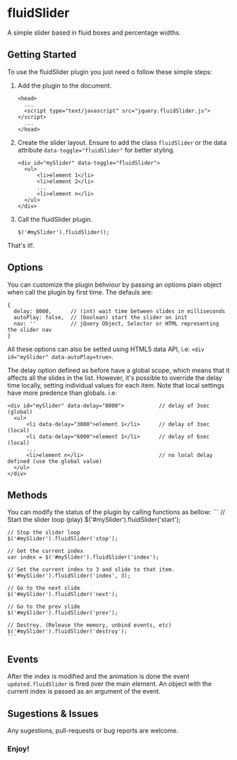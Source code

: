 fluidSlider
===========

A simple slider based in fluid boxes and percentage widths.


Getting Started
----------------

To use the fluidSlider plugin you just need o follow these simple steps:

1. Add the plugin to the document.

    ```
    <head>
      ...
      <script type="text/javascript" src="jquery.fluidSlider.js"></script>
      ...
    </head>
    ```

2. Create the slider layout. Ensure to add the class `fluidSlider` or the data attribute `data-toggle="fluidSlider"` for better styling.

    ```
    <div id="mySlider" data-toggle="fluidSlider">
      <ul>
          <li>element 1</li>
          <li>element 2</li>
          ...
          <li>element n</li>
      </ul>
    </div>
    ```

3. Call the fluidSlider plugin.
    ```
    $('#mySlider').fluidSlider();
    ```

That's it!.

Options
----------------
You can customize the plugin behviour by passing an options plain object when call the plugin by first time. The defauls are:
```
{
  delay: 8000,      // (int) wait time between slides in milliseconds
  autoPlay: false,  // (boolean) start the slider on init
  nav: ''           // jQuery Object, Selector or HTML representing the slider nav
}
```

All these options can also be setted using HTML5 data API, i.e: `<div id="mySlider" data-autoPlay=true>`.

The delay option defined as before have a global scope, which means that it affects all the slides in the list. However, it's possible to override the delay time locally, setting individual values for each item.
Note that local settings have more predence than globals. i.e:
```
<div id="mySlider" data-delay="8000">           // delay of 3sec (global)
  <ul>
      <li data-delay="3000">element 1</li>      // delay of 3sec (local)
      <li data-delay="6000">element 1</li>      // delay of 6sec (local)
      ...
      <li>element n</li>                        // no local delay defined (use the global value)
  </ul>
</div>
```

Methods
----------------
You can modify the status of the plugin by calling functions as bellow:
    ```
    // Start the slider loop (play)
    $('#mySlider').fluidSlider('start');

    // Stop the slider loop
    $('#mySlider').fluidSlider('stop');

    // Get the current index
    var index = $('#mySlider').fluidSlider('index');

    // Set the current index to 3 and slide to that item.
    $('#mySlider').fluidSlider('index', 3);

    // Go to the next slide
    $('#mySlider').fluidSlider('next');

    // Go to the prev slide
    $('#mySlider').fluidSlider('prev');

    // Destroy. (Release the memory, unbind events, etc)
    $('#mySlider').fluidSlider('destroy');
    ```

Events
----------------
After the index is modified and the animation is done the event `updated.fluidSlider` is fired over the main element. An object with the current index is passed as an argument of the event.


Sugestions & Issues
-------------------
Any sugestions, pull-requests or bug reports are welcome.

### Enjoy!
